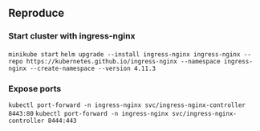 
## Reproduce

### Start cluster with ingress-nginx

`minikube start`
`helm upgrade --install ingress-nginx ingress-nginx --repo https://kubernetes.github.io/ingress-nginx --namespace ingress-nginx --create-namespace --version 4.11.3`

### Expose ports

`kubectl port-forward -n ingress-nginx svc/ingress-nginx-controller 8443:80`
`kubectl port-forward -n ingress-nginx svc/ingress-nginx-controller 8444:443`
